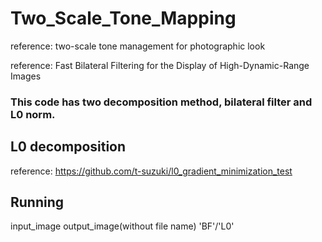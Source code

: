 # Two_Scale_Tone_Mapping
reference: two-scale tone management for photographic look

reference: Fast Bilateral Filtering for the Display of High-Dynamic-Range Images

### This code has two decomposition method, bilateral filter and L0 norm.

## L0 decomposition
reference: https://github.com/t-suzuki/l0_gradient_minimization_test

## Running
input_image output_image(without file name) 'BF'/'L0'
